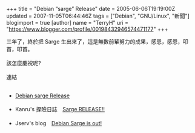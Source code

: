 +++
title = "Debian “sarge” Release"
date = 2005-06-06T19:19:00Z
updated = 2007-11-05T06:44:46Z
tags = ["Debian", "GNU/Linux", "新聞"]
blogimport = true 
[author]
	name = "TerryH"
	uri = "https://www.blogger.com/profile/00198432946574471177"
+++

三年了，終於把 Sarge 生出來了，這是無數前輩努力的成果，感恩，感恩，叩首，叩首。<br /><br />該怎麼慶祝呢?<br /><br />連結<br /><ul><br />	<li><a href="http://www.debian.org/releases/stable/">Debian sarge Release</a></li><br />	<li>Kanru's 探險日誌　<a href="http://kanru.idv.tw/~kanru/blog/archives/000099.html">Sarge RELEASE!!</a></li><br />	<li>Jserv's blog　<a href="http://blog.linux.org.tw/~jserv/archives/001170.html">Debian Sarge is out!</a></li><br /></ul>
